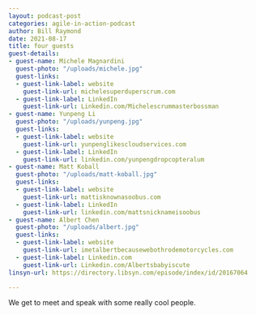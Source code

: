 ```yaml
---
layout: podcast-post
categories: agile-in-action-podcast
author: Bill Raymond
date: 2021-08-17
title: four guests
guest-details:
- guest-name: Michele Magnardini
  guest-photo: "/uploads/michele.jpg"
  guest-links:
  - guest-link-label: website
    guest-link-url: michelesuperduperscrum.com
  - guest-link-label: LinkedIn
    guest-link-url: Linkedin.com/Michelescrummasterbossman
- guest-name: Yunpeng Li
  guest-photo: "/uploads/yunpeng.jpg"
  guest-links:
  - guest-link-label: website
    guest-link-url: yunpenglikescloudservices.com
  - guest-link-label: LinkedIn
    guest-link-url: linkedin.com/yunpengdropcopteralum
- guest-name: Matt Koball
  guest-photo: "/uploads/matt-koball.jpg"
  guest-links:
  - guest-link-label: website
    guest-link-url: mattisknownasoobus.com
  - guest-link-label: LinkedIn
    guest-link-url: linkedin.com/mattsnicknameisoobus
- guest-name: Albert Chen
  guest-photo: "/uploads/albert.jpg"
  guest-links:
  - guest-link-label: website
    guest-link-url: imetalbertbecausewebothrodemotorcycles.com
  - guest-link-label: Linkedin.com
    guest-link-url: Linkedin.com/Albertsbabyiscute
linsyn-url: https://directory.libsyn.com/episode/index/id/20167064

---
```

We get to meet and speak with some really cool people. 